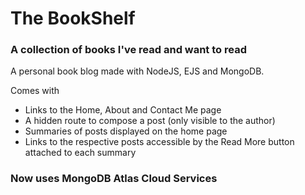 # The BookShelf
### A collection of books I've read and want to read

A personal book blog made with NodeJS, EJS and MongoDB.

Comes with
- Links to the Home, About and Contact Me page
- A hidden route to compose a post (only visible to the author)
- Summaries of posts displayed on the home page
- Links to the respective posts accessible by the Read More button attached to each summary

### Now uses MongoDB Atlas Cloud Services
